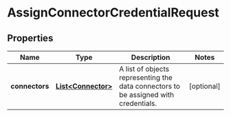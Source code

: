 

# AssignConnectorCredentialRequest


## Properties

| Name | Type | Description | Notes |
|------------ | ------------- | ------------- | -------------|
|**connectors** | [**List&lt;Connector&gt;**](Connector.md) | A list of objects representing the data connectors to be assigned with credentials. |  [optional] |




